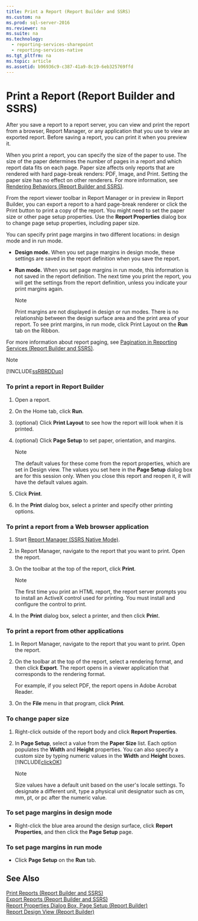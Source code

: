 ```yaml
---
title: Print a Report (Report Builder and SSRS)
ms.custom: na
ms.prod: sql-server-2016
ms.reviewer: na
ms.suite: na
ms.technology: 
  - reporting-services-sharepoint
  - reporting-services-native
ms.tgt_pltfrm: na
ms.topic: article
ms.assetid: b96936c9-c387-41a9-8c19-6eb325769ffd
---
```

# Print a Report (Report Builder and SSRS)
  After you save a report to a report server, you can view and print the report from a browser, Report Manager, or any application that you use to view an exported report. Before saving a report, you can print it when you preview it.  
  
 When you print a report, you can specify the size of the paper to use. The size of the paper determines the number of pages in a report and which report data fits on each page. Paper size affects only reports that are rendered with hard page-break renders: PDF, Image, and Print. Setting the paper size has no effect on other renderers. For more information, see [Rendering Behaviors &#40;Report Builder  and SSRS&#41;](../../Topics/TopicNameNotContainA/Rendering-Behaviors--Report-Builder--and-SSRS-.md).  
  
 From the report viewer toolbar in Report Manager or in preview in Report Builder, you can export a report to a hard page-break renderer or click the Print button to print a copy of the report. You might need to set the paper size or other page setup properties. Use the **Report Properties** dialog box to change page setup properties, including paper size.  
  
 You can specify print page margins in two different locations: in design mode and in run mode.  
  
-   **Design mode.** When you set page margins in design mode, these settings are saved in the report definition when you save the report.  
  
-   **Run mode.** When you set page margins in run mode, this information is not saved in the report definition. The next time you print the report, you will get the settings from the report definition, unless you indicate your print margins again.  
  
    > [!NOTE]  
    >  Print margins are not displayed in design or run modes. There is no relationship between the design surface area and the print area of your report. To see print margins, in run mode, click Print Layout on the **Run** tab on the Ribbon.  
  
 For more information about report paging, see [Pagination in Reporting Services &#40;Report Builder  and SSRS&#41;](../../Topics/TopicNameNotContainA/Pagination-in-Reporting-Services--Report-Builder--and-SSRS-.md).  
  
> [!NOTE]  
>  [!INCLUDE[ssRBRDDup](../../Topics/TopicNameContainA/includes/ssRBRDDup_md.md)]  
  
### To print a report in Report Builder  
  
1.  Open a report.  
  
2.  On the Home tab, click **Run**.  
  
3.  (optional) Click **Print Layout** to see how the report will look when it is printed.  
  
4.  (optional) Click **Page Setup** to set paper, orientation, and margins.  
  
    > [!NOTE]  
    >  The default values for these come from the report properties, which are set in Design view. The values you set here in the **Page Setup** dialog box are for this session only. When you close this report and reopen it, it will have the default values again.  
  
5.  Click **Print**.  
  
6.  In the **Print** dialog box, select a printer and specify other printing options.  
  
### To print a report from a Web browser application  
  
1.  Start [Report Manager  &#40;SSRS Native Mode&#41;](../../Topics/TopicNameNotContainA/Report-Manager---SSRS-Native-Mode-.md).  
  
2.  In Report Manager, navigate to the report that you want to print. Open the report.  
  
3.  On the toolbar at the top of the report, click **Print**.  
  
    > [!NOTE]  
    >  The first time you print an HTML report, the report server prompts you to install an ActiveX control used for printing. You must install and configure the control to print.  
  
4.  In the **Print** dialog box, select a printer, and then click **Prin**t.  
  
### To print a report from other applications  
  
1.  In Report Manager, navigate to the report that you want to print. Open the report.  
  
2.  On the toolbar at the top of the report, select a rendering format, and then click **Export**. The report opens in a viewer application that corresponds to the rendering format.  
  
     For example, if you select PDF, the report opens in Adobe Acrobat Reader.  
  
3.  On the **File** menu in that program, click **Print**.  
  
### To change paper size  
  
1.  Right-click outside of the report body and click **Report Properties**.  
  
2.  In **Page Setup**, select a value from the **Paper Size** list. Each option populates the **Width** and **Height** properties. You can also specify a custom size by typing numeric values in the **Width** and **Height** boxes. [!INCLUDE[clickOK](../../Topics/TopicNameContainA/includes/clickOK_md.md)]  
  
    > [!NOTE]  
    >  Size values have a default unit based on the user's locale settings. To designate a different unit, type a physical unit designator such as cm, mm, pt, or pc after the numeric value.  
  
### To set page margins in design mode  
  
-   Right-click the blue area around the design surface, click **Report Properties**, and then click the **Page Setup** page.  
  
### To set page margins in run mode  
  
-   Click **Page Setup** on the **Run** tab.  
  
## See Also  
 [Print Reports &#40;Report Builder and SSRS&#41;](../../Topics/TopicNameNotContainA/Print-Reports--Report-Builder-and-SSRS-.md)   
 [Export Reports &#40;Report Builder and SSRS&#41;](../../Topics/TopicNameNotContainA/Export-Reports--Report-Builder-and-SSRS-.md)   
 [Report Properties Dialog Box, Page Setup &#40;Report Builder&#41;](../../Topics/TopicNameNotContainA/Report-Properties-Dialog-Box--Page-Setup--Report-Builder-.md)   
 [Report Design View &#40;Report Builder&#41;](../../Topics/TopicNameNotContainA/Report-Design-View--Report-Builder-.md)  
  
  